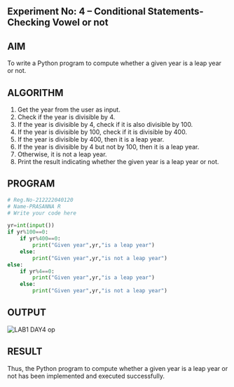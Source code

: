 ## Experiment No: 4 – Conditional Statements- Checking Vowel or not

## AIM  
To write a Python program to compute whether a given year is a leap year or not.
## ALGORITHM  
1.	Get the year from the user as input.
2.	Check if the year is divisible by 4.
3.	If the year is divisible by 4, check if it is also divisible by 100.
4.	If the year is divisible by 100, check if it is divisible by 400.
5.	If the year is divisible by 400, then it is a leap year.
6.	If the year is divisible by 4 but not by 100, then it is a leap year.
7.	Otherwise, it is not a leap year.
8.	Print the result indicating whether the given year is a leap year or not.

## PROGRAM
```python
# Reg.No-212222040120
# Name-PRASANNA R
# Write your code here

yr=int(input())
if yr%100==0:
    if yr%400==0:
        print("Given year",yr,"is a leap year")
    else:
        print("Given year",yr,"is not a leap year")
else:
    if yr%4==0:
        print("Given year",yr,"is a leap year")
    else:
        print("Given year",yr,"is not a leap year")
```

## OUTPUT

![LAB1 DAY4 op](https://github.com/user-attachments/assets/8287f72a-4a42-4ea8-bfd6-7784ba52823a)


## RESULT
Thus, the Python program to compute whether a given year is a leap year or not has been implemented and executed successfully.
